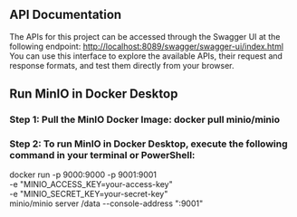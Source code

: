 ## API Documentation

The APIs for this project can be accessed through the Swagger UI at the following endpoint:
[http://localhost:8089/swagger/swagger-ui/index.html](http://localhost:8089/swagger/swagger-ui/index.html)
You can use this interface to explore the available APIs, their request and response formats, and test them directly from your browser.


## Run MinIO in Docker Desktop
### Step 1: Pull the MinIO Docker Image: docker pull minio/minio
### Step 2: To run MinIO in Docker Desktop, execute the following command in your terminal or PowerShell:
docker run -p 9000:9000 -p 9001:9001 \
-e "MINIO_ACCESS_KEY=your-access-key" \
-e "MINIO_SECRET_KEY=your-secret-key" \
minio/minio server /data --console-address ":9001"
